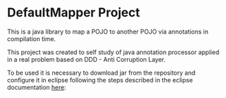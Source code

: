 # DefaultMapper Project

This is a java library to map a POJO to another POJO via annotations in compilation time.

This project was created to self study of java annotation processor applied in a real problem based on DDD - Anti Corruption Layer.

To be used it is necessary to download jar from the repository and configure it in eclipse following the steps described in the eclipse documentation [here](https://help.eclipse.org/luna/index.jsp?topic=%2Forg.eclipse.jdt.doc.isv%2Fguide%2Fjdt_apt_getting_started.htm):
